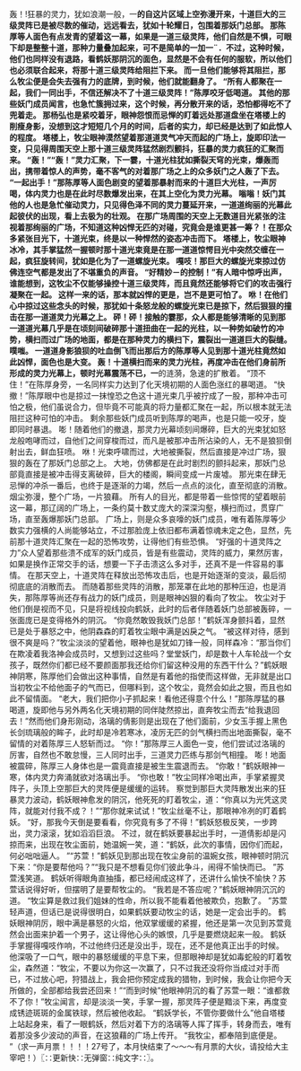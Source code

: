 轰！!狂暴的灵力，犹如浪潮一般，一**的自这片区域上空弥漫开来，十道巨大的三级灵阵已是被尽数的催动，远远看去，犹如十轮耀日，包围着那妖门总部。
那陈厚等人面色有点发青的望着这一幕，如果是一道三级灵阵，他们自然是不惧，可眼下却是整整十道，那种力量叠加起来，可不是简单的一加一¨．不过，这种时候，他们也同样没有退路，看鹤妖那阴沉的面色，显然是不会有任何的服软，所以他们也必须联合起来，将那十道三级灵阵给阻拦下来。
而一旦他们能够将其阻拦，那么牧尘便是会失去强有力的底牌，到时候，他们就能翻身了。
“所有人都聚在一起，我们一同出手，不信还解决不了十道三级灵阵！”陈厚咬牙低喝道。
其他的那些妖门成员闻言，也急忙簇拥过来，这个时候，再分散开来的话，恐怕都得吃不了兜着走。
那杨弘也是紧咬着牙，眼神怨恨而忌惮的盯着远处那道盘坐在塔楼上的削瘦身影，没想到这才短短几个月的时间，后者的实力，却已经是达到了如此惊人的程度。
塔楼上，牧尘眼神漠然望着那道道灵气冲天而起的广场上，旋即印法一变，只见得周围天空上那十道三级灵阵猛然剧烈颤抖，狂暴的灵力疯狂的汇聚而来。
“轰！”“轰！”灵力汇聚，下一霎，十道光柱犹如撕裂天穹的光束，爆轰而出，携带着惊人的声势，毫不客气的对着那广场之上的众多妖门之人轰了下去。
“一起出手！”那陈厚等人面色剧变的望着那暴射而来的十道巨大光柱，一声厉喝，体内灵力也是在此时尽数爆发出来，在其上空化为灵力光幕。
嗡嗡！妖门其他的人也是急忙催动灵力，只见得色泽不同的灵力蔓延开来，一道道绚丽的光幕此起彼伏的出现，看上去极为的壮观。
在那广场周围的天空上无数道目光紧张的注视着那绚丽的广场，不知道这种凶悍无匹的对碰，究竟会是谁更甚一筹？！在那众多紧张目光下，十道光束，终是以一种悍然的姿态冲击而下。
塔楼上，牧尘眼神冰冷，其手掌猛然一握顿时那十道光束竟是在那一道道惊愕目光中突然交缠在一起，疯狂旋转间，犹如是化为了一道螺旋光束。
嘎吱！那巨大的螺旋光束掠过仿佛连空气都是发出了不堪重负的声音。
“好精妙－的控制！”有人暗中惊呼出声，谁能想到，这牧尘不仅能够操控十道三级灵阵，而且竟然还能够将它们的攻击强行凝聚在一起。
这样一来的话，那本就凶悍的更是，岂不是更可怕了。
咻！在他们心中掠过这些念头的时候，那犹如十条怒龙般的螺旋光束已是掠下，然后狠狠的撞击在那一道道灵力光幕之上。
砰！砰！接触的霎那，众人都是能够清晰的见到那一道道光幕几乎是在顷刻间破碎那十道扭曲在一起的光柱，以一种势如破竹的冲势，横扫而过广场的地面，都是在那种灵力的横扫下，震裂出一道道巨大的裂缝。
噗嗤。
一道道身影狼狈的吐血倒飞而出那后方的陈厚等人见到那十道光柱竟然如此凶悍，面色也是大变。
轰！十道横扫而来的灵力光柱，再度冲击在他们身前所形成的灵力光幕上，顿时光幕震荡不已，一**的涟漪，急速的扩散着。
“顶不住！”在陈厚身旁，一名同样实力达到了化天境初期的人面色涨红的暴喝道。
“快撤！”陈厚眼中也是掠过一抹惶恐之色这十道光束几乎被拧成了一股，那种冲击可怕之极，他们虽说合力，但毕竟不可能真的将力量都汇聚在一起，所以根本就无法阻拦这种可怕的冲击。
剩余那些妖门成员听到陈厚的喝声，也是只能一咬牙，旋即同时暴退。
嘭！随着他们的撤退，那灵力光幕顷刻间爆碎，巨大的光束犹如怒龙般咆哮而过，自他们之间穿梭而过，而凡是被那冲击所沾染的人，无不是狼狈倒射出去，鲜血狂喷。
咻！光束呼啸而过，大地被撕裂，然后直接是冲过广场，狠狠的轰在了那妖门总部之上。
大地，仿佛都是在此时剧烈的颤抖起来，那妖门总部竟直接是被冲击得支离破碎，巨大的楼阁，瞬间变成一片废墟。
那光束在肆无忌惮的冲杀一番后，也终于是逐渐的力竭，然后一点点的淡化，直至彻底的消散。
烟尘弥漫，整个广场，一片狼藉。
所有人的目光，都是带着一些惊愕的望着眼前这一幕，那辽阔的广场上，一条约莫十数丈庞大的深深沟壑，横扫而过，贯穿广场，直至轰爆那妖门总部。
广场上，则是众多哀嚎的妖门成员，唯有着陈厚等少数实力强横的人尚能够站立，不过那脸庞上依旧都布满着惊魂未定之色，显然，先前那十道灵阵汇聚在一起的恐怖攻势，让得他们有些恐惧。
“好强的十道灵阵之力”众人望着那些溃不成军的妖门成员，皆是有些震动，灵阵的威力，果然厉害，如果是换作正常交手的话，想要一下子击溃这么多对手，还真不是一件容易的事情。
在那天空上，十道灵阵在释放出恐怖攻击后，也是开始逐渐的变淡，最后彻彻底底的消散而去。
而随着那些灵阵的消散，那笼罩在此地的那种压迫，也是消失，那陈厚等尚还存有战力的妖门成员，则是眼神凶狠的看向了牧尘。
牧尘对于他们倒是视而不见，只是将视线投向鹤妖，此时的后者伴随着妖门总部被轰碎，一张面庞已是变得格外的阴沉。
“你竟然敢毁我妖门总部！”鹤妖浑身颤抖着，显然已是处于暴怒之中，他阴森森的盯着牧尘眼中满是凶戾之气。
“被这样对待，感到很不爽是吗？”牧尘淡淡的望着他，眼神也是犹如刀锋一般，同样森冷：“那当你们在欺凌着我洛神会成员时，又想到过这些吗？堂堂妖门，却是数十人车轮战一个女孩子，既然你们都已经不要颜面那我还给你们留这种没用的东西干什么？”鹤妖眼神阴寒，陈厚他们会做出这种事情，自然是有着他的指使而这样做，无非就是出口当初牧尘不给他面子的气而已，但哪料到，这个牧尘，竟然会如此之狠，而且也如此不留情面。
“老大，我们把你小子抓起来！看他还得意个什么！”那陈厚猛的暴喝道，旋即他与另外两名化天境初期的同伴陡然掠出，直奔牧尘而去“给我退回去！”然而他们身形刚动，洛璃的倩影则是出现在了他们面前，少女玉手握上黑色长剑琉璃般的眸子，此时却是冷若寒冰，凌厉无匹的剑气横扫而出地面撕裂，毫不留情的对着陈厚三人怒斩而过。
“你！”那陈厚三人面色一变，他们尝试过洛璃的厉害，自然也不敢怠慢，三人同时出手，三道灵力匹练与那剑气相撞。
嘭！地面被震碎，陈厚三人身体也是一震竟直接是被生生震退而去。
“你敢！”鹤妖眼神一寒，体内灵力奔涌就欲对洛璃出手。
“你也敢！”牧尘同样冷喝出声，手掌紧握灵阵子，头顶上空那巨大的灵阵便是缓缓的运转。
察觉到那巨大灵阵散发出来的狂暴灵力波动，鹤妖眼神愈发的阴沉，他死死的盯着牧尘，道：“你真以为光凭这灵阵，就能对付我不成？！”“那你就来试试！”牧尘丝毫不让，那眼神冷冽的盯着鹤妖。
“好，那我今天倒是要看看，你究竟有多了不得！”鹤妖怒极反笑，一步跨出，灵力滚滚，犹如滔滔巨浪。
不过，就在鹤妖要暴起出手时，一道倩影却是闪掠而来，出现在牧尘面前，她温婉一笑，道：“鹤妖，此次的事情，因你们而起，何必咄咄逼人。
”“苏萱！”鹤妖见到那出现在牧尘身前的温婉女孩，眼神顿时阴沉下来：“你是要帮他吗？”“我只是不想看见你们彼此争斗，闹得不愉快而已。
”苏萱浅笑道。
鹤妖听得眼角直抽搐，都已经闹成这样了，还讲什么愉快不愉快？苏萱话说得好听，但摆明了是要帮牧尘的。
“我若是不答应呢？”鹤妖眼神阴沉沉的道。
“牧尘算是救过我们姐妹的性命，所以我不能看着他被欺负，抱歉了。
”苏萱轻声道，但话已是说得很明白，如果鹤妖要动牧尘的话，她是一定会出手的。
鹤妖眼神阴厉，眼中满是暴怒的火焰，他双掌缓缓的紧握，他还是第一次见到苏萱竟然会出面来护着一个男子，这让得他心头的嫉恨，几乎是要燃烧起来一般。
鹤妖手掌握得嘎吱作响，不过他终归还是没出手，现在，还不是他真正出手的时候。
他深吸了一口气，眼中的暴怒缓缓的平息下来，但那眼神却是犹如毒蛇般的盯着牧尘，森然道：“牧尘，不要以为你这一次赢了，只不过我还没将你当成过对手而已，不过放心吧，狩猎战上，我会把你预定成我的猎物，到时候，我会让你把今天所做的，全部都给我尝还回来！”“而到时候”他眼神阴沉的看了苏萱一眼：“谁都救不了你！”牧尘闻言，却是淡淡一笑，手掌一握，那灵阵子便是黯淡下来，再度变成锈迹斑斑的金属铁球，然后被他收起。
“鹤妖学长，不管你要做什么”他自塔楼上站起身来，看了一眼鹤妖，然后对着下方的洛璃等人挥了挥手，转身而去，唯有着那没多少波动的声音，在这狼藉的广场上传开。
“我牧尘，都奉陪到底便是。
”（求一声月票！！！！27号了，本月快结束了～～～有月票的大伙，请投给大主宰吧！）〖∷更新快∷无弹窗∷纯文字∷〗。
